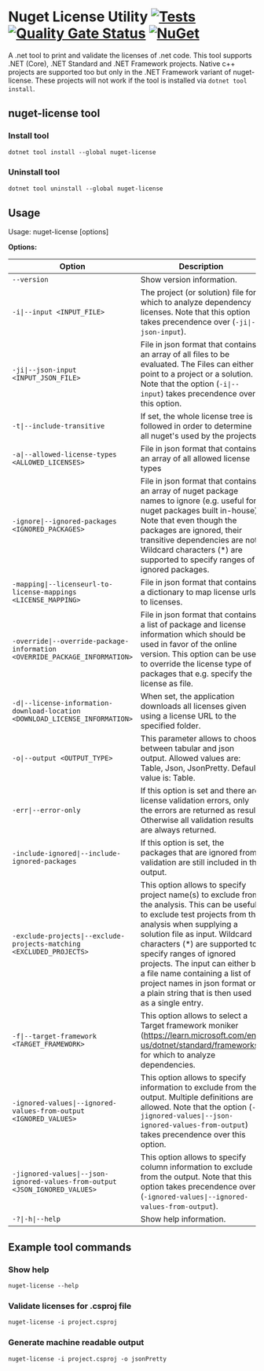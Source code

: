 # Nuget License Utility [![Tests](https://github.com/sensslen/nuget-license/actions/workflows/action.yml/badge.svg)](https://github.com/sensslen/nuget-license/actions/workflows/action.yml) [![Quality Gate Status](https://sonarcloud.io/api/project_badges/measure?project=sensslen_nuget-license&metric=alert_status)](https://sonarcloud.io/summary/new_code?id=sensslen_nuget-license) [![NuGet](https://img.shields.io/nuget/v/nuget-license.svg)](https://www.nuget.org/packages/nuget-license)

A .net tool to print and validate the licenses of .net code. This tool supports .NET (Core), .NET Standard and .NET Framework projects. Native c++ projects are supported too but only in the .NET Framework variant of nuget-license. These projects will not work if the tool is installed via `dotnet tool install`.

## nuget-license tool

### Install tool

```ps
dotnet tool install --global nuget-license

```

### Uninstall tool

```ps
dotnet tool uninstall --global nuget-license
```

## Usage

Usage: nuget-license [options]

**Options:**

| Option | Description |
| ------ | ------------------------- |
| `--version` | Show version information. |
| `-i\|--input <INPUT_FILE>` | The project (or solution) file for which to analyze dependency licenses. Note that this option takes precendence over (`-ji\|--json-input`). |
| `-ji\|--json-input <INPUT_JSON_FILE>` | File in json format that contains an array of all files to be evaluated. The Files can either point to a project or a solution. Note that the option (`-i\|--input`) takes precendence over this option. | 
| `-t\|--include-transitive` | If set, the whole license tree is followed in order to determine all nuget's used by the projects |
| `-a\|--allowed-license-types <ALLOWED_LICENSES>` | File in json format that contains an array of all allowed license types |
| `-ignore\|--ignored-packages <IGNORED_PACKAGES>` | File in json format that contains an array of nuget package names to ignore (e.g. useful for nuget packages built in-house). Note that even though the packages are ignored, their transitive dependencies are not. Wildcard characters (*) are supported to specify ranges of ignored packages. |
| `-mapping\|--licenseurl-to-license-mappings <LICENSE_MAPPING>` | File in json format that contains a dictionary to map license urls to licenses. |
| `-override\|--override-package-information <OVERRIDE_PACKAGE_INFORMATION>` | File in json format that contains a list of package and license information which should be used in favor of the online version. This option can be used to override the license type of packages that e.g. specify the license as file. |
| `-d\|--license-information-download-location <DOWNLOAD_LICENSE_INFORMATION>` | When set, the application downloads all licenses given using a license URL to the specified folder. |
| `-o\|--output <OUTPUT_TYPE>` | This parameter allows to choose between tabular and json output. Allowed values are: Table, Json, JsonPretty. Default value is: Table. |
| `-err\|--error-only` | If this option is set and there are license validation errors, only the errors are returned as result. Otherwise all validation results are always returned. |
| `-include-ignored\|--include-ignored-packages` | If this option is set, the packages that are ignored from validation are still included in the output. |
| `-exclude-projects\|--exclude-projects-matching <EXCLUDED_PROJECTS>` | This option allows to specify project name(s) to exclude from the analysis. This can be useful to exclude test projects from the analysis when supplying a solution file as input. Wildcard characters (*) are supported to specify ranges of ignored projects. The input can either be a file name containing a list of project names in json format or a plain string that is then used as a single entry. |
| `-f\|--target-framework <TARGET_FRAMEWORK>` | This option allows to select a Target framework moniker (https://learn.microsoft.com/en-us/dotnet/standard/frameworks) for which to analyze dependencies. |
| `-ignored-values\|--ignored-values-from-output <IGNORED_VALUES>` | This option allows to specify information to exclude from the output. Multiple definitions are allowed. Note that the option (`-jignored-values\|--json-ignored-values-from-output`) takes precendence over this option. |
| `-jignored-values\|--json-ignored-values-from-output <JSON_IGNORED_VALUES>` | This option allows to specify column information to exclude from the output. Note that this option takes precendence over (`-ignored-values\|--ignored-values-from-output`). |
| `-?\|-h\|--help` | Show help information. |

## Example tool commands

### Show help

```ps
nuget-license --help
```

### Validate licenses for .csproj file

```ps
nuget-license -i project.csproj
```

### Generate machine readable output

```ps
nuget-license -i project.csproj -o jsonPretty
```
